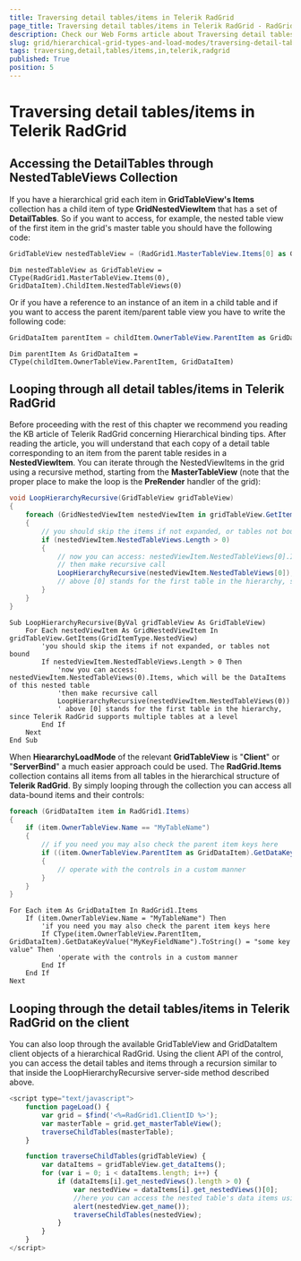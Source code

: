 ```yaml
---
title: Traversing detail tables/items in Telerik RadGrid
page_title: Traversing detail tables/items in Telerik RadGrid - RadGrid
description: Check our Web Forms article about Traversing detail tables/items in Telerik RadGrid.
slug: grid/hierarchical-grid-types-and-load-modes/traversing-detail-tables
tags: traversing,detail,tables/items,in,telerik,radgrid
published: True
position: 5
---
```


# Traversing detail tables/items in Telerik RadGrid



## Accessing the DetailTables through NestedTableViews Collection

If you have a hierarchical grid each item in **GridTableView's Items** collection has a child item of type **GridNestedViewItem** that has a set of **DetailTables**. So if you want to access, for example, the nested table view of the first item in the grid's master table you should have the following code:



````C#
GridTableView nestedTableView = (RadGrid1.MasterTableView.Items[0] as GridDataItem).ChildItem.NestedTableViews[0];
````
````VB
Dim nestedTableView as GridTableView = CType(RadGrid1.MasterTableView.Items(0), GridDataItem).ChildItem.NestedTableViews(0)          
````


Or if you have a reference to an instance of an item in a child table and if you want to access the parent item/parent table view you have to write the following code:



````C#
GridDataItem parentItem = childItem.OwnerTableView.ParentItem as GridDataItem;
````
````VB	
Dim parentItem As GridDataItem = CType(childItem.OwnerTableView.ParentItem, GridDataItem)
````


## Looping through all detail tables/items in Telerik RadGrid

Before proceeding with the rest of this chapter we recommend you reading the KB article of Telerik RadGrid concerning Hierarchical binding tips. After reading the article, you will understand that each copy of a detail table corresponding to an item from the parent table resides in a **NestedViewItem**. You can iterate through the NestedViewItems in the grid using a recursive method, starting from the **MasterTableView** (note that the proper place to make the loop is the **PreRender** handler of the grid):



````C#
void LoopHierarchyRecursive(GridTableView gridTableView)
{
    foreach (GridNestedViewItem nestedViewItem in gridTableView.GetItems(GridItemType.NestedView))
    {
        // you should skip the items if not expanded, or tables not bound
        if (nestedViewItem.NestedTableViews.Length > 0)
        {
            // now you can access: nestedViewItem.NestedTableViews[0].Items, which will be the DataItems of this nested table
            // then make recursive call
            LoopHierarchyRecursive(nestedViewItem.NestedTableViews[0]);
            // above [0] stands for the first table in the hierarchy, since Telerik RadGrid supports multiple tables at a level
        }
    }
}
````
````VB
Sub LoopHierarchyRecursive(ByVal gridTableView As GridTableView)
    For Each nestedViewItem As GridNestedViewItem In gridTableView.GetItems(GridItemType.NestedView)
        'you should skip the items if not expanded, or tables not bound
        If nestedViewItem.NestedTableViews.Length > 0 Then
            'now you can access: nestedViewItem.NestedTableViews(0).Items, which will be the DataItems of this nested table
            'then make recursive call
            LoopHierarchyRecursive(nestedViewItem.NestedTableViews(0))
            ' above [0] stands for the first table in the hierarchy, since Telerik RadGrid supports multiple tables at a level
        End If
    Next
End Sub
````


When **HieararchyLoadMode** of the relevant **GridTableView** is "**Client**" or "**ServerBind**" a much easier approach could be used. The **RadGrid.Items** collection contains all items from all tables in the hierarchical structure of **Telerik RadGrid**. By simply looping through the collection you can access all data-bound items and their controls:



````C#
foreach (GridDataItem item in RadGrid1.Items)
{
    if (item.OwnerTableView.Name == "MyTableName")
    {
        // if you need you may also check the parent item keys here
        if ((item.OwnerTableView.ParentItem as GridDataItem).GetDataKeyValue("MyKeyFieldName").ToString() == "some key value")
        {
            // operate with the controls in a custom manner
        }
    }
}
````
````VB
For Each item As GridDataItem In RadGrid1.Items
    If (item.OwnerTableView.Name = "MyTableName") Then
        'if you need you may also check the parent item keys here
        If CType(item.OwnerTableView.ParentItem, GridDataItem).GetDataKeyValue("MyKeyFieldName").ToString() = "some key value" Then
            'operate with the controls in a custom manner
        End If
    End If
Next
````


## Looping through the detail tables/items in Telerik RadGrid on the client

You can also loop through the available GridTableView and GridDataItem client objects of a hierarchical RadGrid. Using the client API of the control, you can access the detail tables and items through a recursion similar to that inside the LoopHierarchyRecursive server-side method described above.

````JavaScript
<script type="text/javascript">
    function pageLoad() {
        var grid = $find('<%=RadGrid1.ClientID %>');
        var masterTable = grid.get_masterTableView();
        traverseChildTables(masterTable);
    }

    function traverseChildTables(gridTableView) {
        var dataItems = gridTableView.get_dataItems();
        for (var i = 0; i < dataItems.length; i++) {
            if (dataItems[i].get_nestedViews().length > 0) {
                var nestedView = dataItems[i].get_nestedViews()[0];
                //here you can access the nested table's data items using nestedView.get_dataItems()
                alert(nestedView.get_name());
                traverseChildTables(nestedView);
            }
        }
    }
</script>
````


